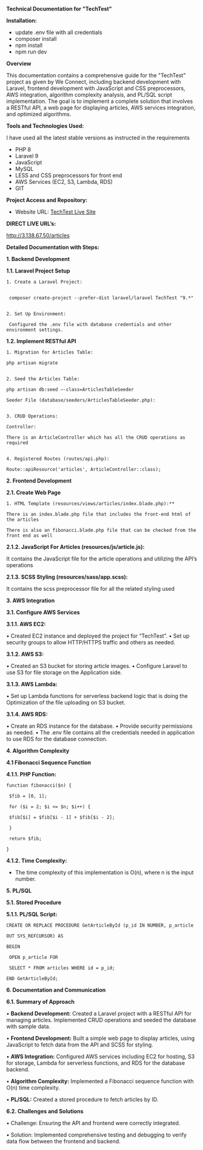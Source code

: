 **Technical Documentation for "TechTest"**

**Installation:**

- update .env file with all credentials
- composer install
- npm install
- npm run dev

**Overview**

This documentation contains a comprehensive guide for the "TechTest" project as given by We
Connect, including backend development with Laravel, frontend development with JavaScript
and CSS preprocessors, AWS integration, algorithm complexity analysis, and PL/SQL script
implementation. The goal is to implement a complete solution that involves a RESTful API, a
web page for displaying articles, AWS services integration, and optimized algorithms.

**Tools and Technologies Used:**

I have used all the latest stable versions as instructed in the requirements
- PHP 8
- Laravel 9
- JavaScript
- MySQL
- LESS and CSS preprocessors for front end
- AWS Services (EC2, S3, Lambda, RDS)
- GIT


**Project Access and Repository:**

- Website URL: [TechTest Live Site](http://3.138.67.50/articles)



**DIRECT LIVE URL’s:**

http://3.138.67.50/articles



**Detailed Documentation with Steps:**


**1. Backend Development**


**1.1. Laravel Project Setup**


    1. Create a Laravel Project:

 
     composer create-project --prefer-dist laravel/laravel TechTest "9.*"


    2. Set Up Environment:
 
     Configured the .env file with database credentials and other environment settings.


**1.2. Implement RESTful API**

    1. Migration for Articles Table:

    php artisan migrate


    2. Seed the Articles Table:

    php artisan db:seed –-class=ArticlesTableSeeder

    Seeder File (database/seeders/ArticlesTableSeeder.php):


    3. CRUD Operations:
    
    Controller:

    There is an ArticleController which has all the CRUD operations as required


    4. Registered Routes (routes/api.php):

    Route::apiResource('articles', ArticleController::class);


**2. Frontend Development**

**2.1. Create Web Page**

    1. HTML Template (resources/views/articles/index.blade.php):**

    There is an index.blade.php file that includes the front-end html of the articles

    There is also an fibonacci.blade.php file that can be checked from the front end as well


**2.1.2. JavaScript For Articles (resources/js/article.js):**

It contains the JavaScript file for the article operations and utilizing the API’s operations


**2.1.3. SCSS Styling (resources/sass/app.scss):**

It contains the scss preprocessor file for all the related styling used


**3. AWS Integration**

**3.1. Configure AWS Services**


**3.1.1. AWS EC2:**

• Created EC2 instance and deployed the project for “TechTest”.
• Set up security groups to allow HTTP/HTTPS traffic and others as needed.


**3.1.2. AWS S3:**

• Created an S3 bucket for storing article images.
• Configure Laravel to use S3 for file storage on the Application side.


**3.1.3. AWS Lambda:**

• Set up Lambda functions for serverless backend logic that is doing the
Optimization of the file uploading on S3 bucket.


**3.1.4. AWS RDS:**

• Create an RDS instance for the database.
• Provide security permissions as needed.
• The .env file contains all the credentials needed in application to use RDS for the
database connection.


**4. Algorithm Complexity**

**4.1 Fibonacci Sequence Function**

**4.1.1. PHP Function:**

    function fibonacci($n) {
     
     $fib = [0, 1];
     
     for ($i = 2; $i <= $n; $i++) {
     
     $fib[$i] = $fib[$i - 1] + $fib[$i - 2];
     
     }
     
     return $fib;
    
    }


**4.1.2. Time Complexity:**

-  The time complexity of this implementation is O(n), where n is the input number.


**5. PL/SQL**

**5.1. Stored Procedure**


**5.1.1. PL/SQL Script:**

    CREATE OR REPLACE PROCEDURE GetArticleById (p_id IN NUMBER, p_article
    
    OUT SYS_REFCURSOR) AS
    
    BEGIN
    
     OPEN p_article FOR
     
     SELECT * FROM articles WHERE id = p_id;
    
    END GetArticleById;


**6. Documentation and Communication**


**6.1. Summary of Approach**

• **Backend Development:** Created a Laravel project with a RESTful API for managing
articles. Implemented CRUD operations and seeded the database with sample data.

• **Frontend Development:** Built a simple web page to display articles, using JavaScript to
fetch data from the API and SCSS for styling.

• **AWS Integration:** Configured AWS services including EC2 for hosting, S3 for storage,
Lambda for serverless functions, and RDS for the database backend.

• **Algorithm Complexity:** Implemented a Fibonacci sequence function with O(n) time
complexity.

• **PL/SQL:** Created a stored procedure to fetch articles by ID.


**6.2. Challenges and Solutions**

• Challenge: Ensuring the API and frontend were correctly integrated.

• Solution: Implemented comprehensive testing and debugging to verify data flow
between the frontend and backend.
